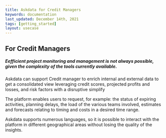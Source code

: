 ```yaml
---
title: Askdata for Credit Managers
keywords: documentation
last_updated: December 14th, 2021
tags: [getting_started]
layout: usecase
---
```


## For Credit Managers

<h5>Eefficient project monitoring and management is not always possible, given the complexity of the tools currently available.</h5>

Askdata can support Credit manager to enrich internal and external data to get a consolidated view leveraging credit scores, projected profits and losses, and risk factors with a disruptive simplify 

The platform enables users to request, for example: the status of expiring activities, planning delays, the load of the various teams involved, estimates and forecasts relating to timing and costs in a desired time range.

Askdata supports numerous languages, so it is possible to interact with the platform in different geographical areas without losing the quality of the insights.
